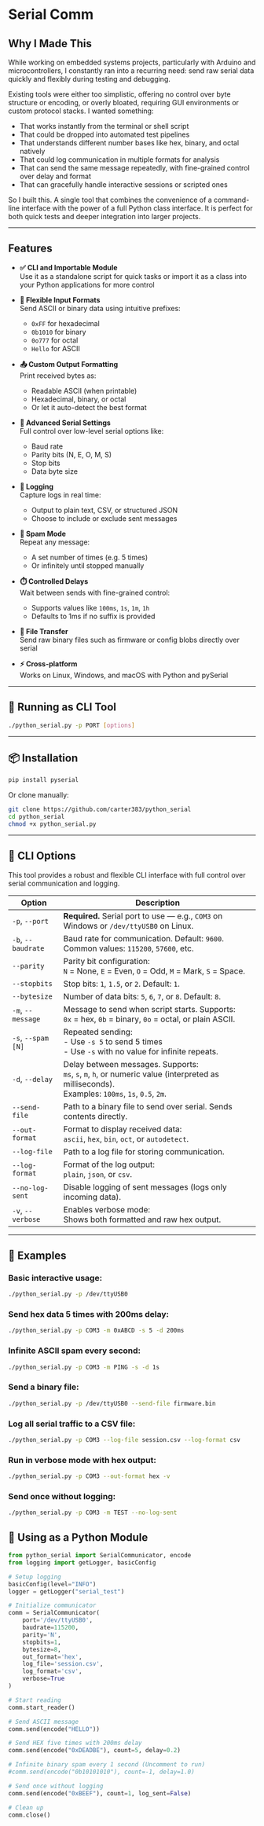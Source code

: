 # Serial Comm

## Why I Made This

While working on embedded systems projects, particularly with Arduino and microcontrollers, I constantly ran into a recurring need: send raw serial data quickly and flexibly during testing and debugging.

Existing tools were either too simplistic, offering no control over byte structure or encoding, or overly bloated, requiring GUI environments or custom protocol stacks. I wanted something:

- That works instantly from the terminal or shell script
- That could be dropped into automated test pipelines
- That understands different number bases like hex, binary, and octal natively
- That could log communication in multiple formats for analysis
- That can send the same message repeatedly, with fine-grained control over delay and format
- That can gracefully handle interactive sessions or scripted ones

So I built this. A single tool that combines the convenience of a command-line interface with the power of a full Python class interface. It is perfect for both quick tests and deeper integration into larger projects.

---

## Features

- **✅ CLI and Importable Module**  
  Use it as a standalone script for quick tasks or import it as a class into your Python applications for more control

- **🧠 Flexible Input Formats**  
  Send ASCII or binary data using intuitive prefixes:
  - `0xFF` for hexadecimal
  - `0b1010` for binary
  - `0o777` for octal
  - `Hello` for ASCII

- **📤 Custom Output Formatting**  
  Print received bytes as:
  - Readable ASCII (when printable)
  - Hexadecimal, binary, or octal
  - Or let it auto-detect the best format

- **🔧 Advanced Serial Settings**  
  Full control over low-level serial options like:
  - Baud rate
  - Parity bits (N, E, O, M, S)
  - Stop bits
  - Data byte size

- **📝 Logging**  
  Capture logs in real time:
  - Output to plain text, CSV, or structured JSON
  - Choose to include or exclude sent messages

- **🔁 Spam Mode**  
  Repeat any message:
  - A set number of times (e.g. 5 times)
  - Or infinitely until stopped manually

- **⏱️ Controlled Delays**  
  Wait between sends with fine-grained control:
  - Supports values like `100ms`, `1s`, `1m`, `1h`
  - Defaults to 1ms if no suffix is provided

- **📁 File Transfer**  
  Send raw binary files such as firmware or config blobs directly over serial

- **⚡ Cross-platform**  
  Works on Linux, Windows, and macOS with Python and pySerial

---

## 🚀 Running as CLI Tool

```bash
./python_serial.py -p PORT [options]
```

---

## 📦 Installation

```bash
pip install pyserial
```

Or clone manually:

```bash
git clone https://github.com/carter383/python_serial
cd python_serial
chmod +x python_serial.py
```

---

## 🔧 CLI Options

This tool provides a robust and flexible CLI interface with full control over serial communication and logging.

| **Option**         | **Description**                                                                                                                                    |
| ------------------ | -------------------------------------------------------------------------------------------------------------------------------------------------- |
| `-p`, `--port`     | **Required.** Serial port to use — e.g., `COM3` on Windows or `/dev/ttyUSB0` on Linux.                                                             |
| `-b`, `--baudrate` | Baud rate for communication. Default: `9600`. Common values: `115200`, `57600`, etc.                                                               |
| `--parity`         | Parity bit configuration:<br>`N` = None, `E` = Even, `O` = Odd, `M` = Mark, `S` = Space.                                                           |
| `--stopbits`       | Stop bits: `1`, `1.5`, or `2`. Default: `1`.                                                                                                       |
| `--bytesize`       | Number of data bits: `5`, `6`, `7`, or `8`. Default: `8`.                                                                                          |
| `-m`, `--message`  | Message to send when script starts. Supports:<br>`0x` = hex, `0b` = binary, `0o` = octal, or plain ASCII.                                          |
| `-s`, `--spam [N]` | Repeated sending:<br>- Use `-s 5` to send 5 times<br>- Use `-s` with no value for infinite repeats.                                                |
| `-d`, `--delay`    | Delay between messages. Supports:<br>`ms`, `s`, `m`, `h`, or numeric value (interpreted as milliseconds).<br>Examples: `100ms`, `1s`, `0.5`, `2m`. |
| `--send-file`      | Path to a binary file to send over serial. Sends contents directly.                                                                                |
| `--out-format`     | Format to display received data:<br>`ascii`, `hex`, `bin`, `oct`, or `autodetect`.                                                                 |
| `--log-file`       | Path to a log file for storing communication.                                                                                                      |
| `--log-format`     | Format of the log output:<br>`plain`, `json`, or `csv`.                                                                                            |
| `--no-log-sent`    | Disable logging of sent messages (logs only incoming data).                                                                                        |
| `-v`, `--verbose`  | Enables verbose mode:<br>Shows both formatted and raw hex output.                                                                                  |

---

## 📌 Examples

### Basic interactive usage:

```bash
./python_serial.py -p /dev/ttyUSB0
```

### Send hex data 5 times with 200ms delay:

```bash
./python_serial.py -p COM3 -m 0xABCD -s 5 -d 200ms
```

### Infinite ASCII spam every second:

```bash
./python_serial.py -p COM3 -m PING -s -d 1s
```

### Send a binary file:

```bash
./python_serial.py -p /dev/ttyUSB0 --send-file firmware.bin
```

### Log all serial traffic to a CSV file:

```bash
./python_serial.py -p COM3 --log-file session.csv --log-format csv
```

### Run in verbose mode with hex output:

```bash
./python_serial.py -p COM3 --out-format hex -v
```

### Send once without logging:

```bash
./python_serial.py -p COM3 -m TEST --no-log-sent
```

## 🔧 Using as a Python Module

```python
from python_serial import SerialCommunicator, encode
from logging import getLogger, basicConfig

# Setup logging
basicConfig(level="INFO")
logger = getLogger("serial_test")

# Initialize communicator
comm = SerialCommunicator(
    port='/dev/ttyUSB0',
    baudrate=115200,
    parity='N',
    stopbits=1,
    bytesize=8,
    out_format='hex',
    log_file='session.csv',
    log_format='csv',
    verbose=True
)

# Start reading
comm.start_reader()

# Send ASCII message
comm.send(encode("HELLO"))

# Send HEX five times with 200ms delay
comm.send(encode("0xDEADBE"), count=5, delay=0.2)

# Infinite binary spam every 1 second (Uncomment to run)
#comm.send(encode("0b10101010"), count=-1, delay=1.0)

# Send once without logging
comm.send(encode("0xBEEF"), count=1, log_sent=False)

# Clean up
comm.close()
```
